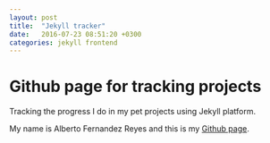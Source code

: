 ```yaml
---
layout: post
title:  "Jekyll tracker"
date:   2016-07-23 08:51:20 +0300
categories: jekyll frontend
---
```


# Github page for tracking projects
Tracking the progress I do in my pet projects using Jekyll platform.

My name is Alberto Fernandez Reyes and this is my [Github page][github-page].

[github-page]: https://alberto-f.github.io